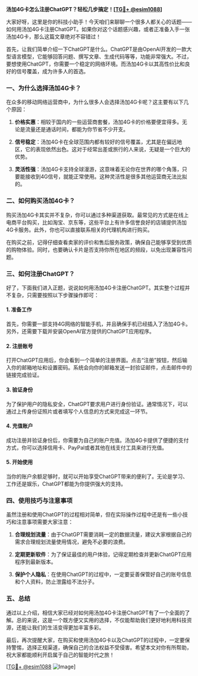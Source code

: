 **汤加4G卡怎么注册ChatGPT？轻松几步搞定！[[TG💪+ @esim1088](https://t.me/s/esim1088)]**

大家好呀，这里是你的科技小助手！今天咱们来聊聊一个很多人都关心的话题——如何用汤加4G卡注册ChatGPT。如果你对这个话题感兴趣，或者正准备入手一张汤加4G卡，那么这篇文章绝对不容错过！

首先，让我们简单介绍一下ChatGPT是什么。ChatGPT是由OpenAI开发的一款大型语言模型，它能够回答问题、撰写文章、生成代码等等，功能非常强大。不过，要想使用ChatGPT，你需要一个稳定的网络环境。而汤加4G卡以其高性价比和良好的信号覆盖，成为许多人的首选。

### 一、为什么选择汤加4G卡？

在众多的移动网络运营商中，为什么很多人会选择汤加4G卡呢？这主要有以下几个原因：

1. **价格实惠**：相较于国内的一些运营商套餐，汤加4G卡的价格要便宜得多。无论是流量还是通话时间，都能为你节省不少开支。
   
2. **信号稳定**：汤加4G卡在全球范围内都有较好的信号覆盖，尤其是在偏远地区，它的表现依然出色。这对于经常出差或旅行的人来说，无疑是一个巨大的优势。

3. **灵活性强**：汤加4G卡支持全球漫游，这意味着无论你在世界的哪个角落，只要能接收到4G信号，就能正常使用。这种灵活性是很多其他运营商无法比拟的。

### 二、如何购买汤加4G卡？

购买汤加4G卡其实并不复杂，你可以通过多种渠道获取。最常见的方式是在线上电商平台购买，比如淘宝、京东等，这些平台上有许多信誉良好的店铺提供汤加4G卡服务。此外，你也可以直接联系相关的代理机构进行购买。

在购买之前，记得仔细查看卖家的评价和售后服务政策，确保自己能够享受到优质的购物体验。同时，也要确认卡片是否支持你所在地区的频段，以免出现兼容性问题。

### 三、如何注册ChatGPT？

好了，下面我们进入正题，说说如何用汤加4G卡注册ChatGPT。其实整个过程并不复杂，只需要按照以下步骤操作即可：

#### 1. 准备工作

首先，你需要一部支持4G网络的智能手机，并且确保手机已经插入了汤加4G卡。另外，还需要下载并安装OpenAI官方提供的ChatGPT应用程序。

#### 2. 注册账号

打开ChatGPT应用后，你会看到一个简单的注册界面。点击“注册”按钮，然后输入你的邮箱地址和设置密码。系统会向你的邮箱发送一封验证邮件，点击邮件中的链接完成验证。

#### 3. 验证身份

为了保护用户的隐私安全，ChatGPT要求用户进行身份验证。通常情况下，可以通过上传身份证照片或者填写个人信息的方式来完成这一环节。

#### 4. 充值账户

成功注册并验证身份后，你需要为自己的账户充值。汤加4G卡提供了便捷的支付方式，你可以选择信用卡、PayPal或者其他在线支付工具来进行充值。

#### 5. 开始使用

当你的账户余额足够时，就可以开始享受ChatGPT带来的便利了。无论是学习、工作还是娱乐，ChatGPT都能为你提供强大的支持。

### 四、使用技巧与注意事项

虽然注册和使用ChatGPT的过程相对简单，但在实际操作过程中还是有一些小技巧和注意事项需要大家注意：

1. **合理规划流量**：由于ChatGPT需要消耗一定的数据流量，建议大家根据自己的需求合理规划流量使用情况，避免不必要的浪费。

2. **定期更新软件**：为了保证最佳的用户体验，记得定期检查并更新ChatGPT应用程序到最新版本。

3. **保护个人隐私**：在使用ChatGPT的过程中，一定要妥善保管好自己的账号信息和个人资料，防止泄露给不法分子。

### 五、总结

通过以上介绍，相信大家已经对如何用汤加4G卡注册ChatGPT有了一个全面的了解。总的来说，这是一个既方便又实用的选择，不仅能帮助我们更好地利用科技资源，还能让我们的生活变得更加丰富多彩。

最后，再次提醒大家，在购买和使用汤加4G卡以及ChatGPT的过程中，一定要保持警惕，选择正规渠道，确保自己的合法权益不受侵害。希望本文对你有所帮助，祝大家都能顺利开启属于自己的智能时代之旅！

[[TG💪+ @esim1088](https://t.me/s/esim1088) ![Image](https://i.postimg.cc/4NQfJmqS/Snipaste-2025-05-13-00-14-12.png)]